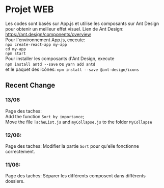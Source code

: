 # Projet WEB  
Les codes sont basés sur App.js et utilise les composants sur Ant Design pour obtenir un meilleur effet visuel.
Lien de Ant Design: https://ant.design/components/overview  
Pour l'environnement App.js, execute:  
`npx create-react-app my-app`  
`cd my-app`  
`npm start`  
Pour installer les composants d'Ant Design, execute  
`npm install antd --save` ou `yarn add antd`  
et le paquet des icônes: `npm install --save @ant-design/icons`


## Recent Change
### 13/06
Page des taches:  
    Add the function `Sort by importance`;  
    Move the file `TacheList.js` and `myCollapse.js` to the folder `MyCollapse`

### 12/06:  
Page des taches: Modifier la partie `Sort` pour qu'elle fonctionne correctement. 

### 11/06:  
Page des taches: Séparer les différents composent dans différents dossiers. 
